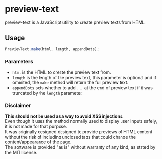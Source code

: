 # preview-text
preview-text is a JavaScript utility to create preview texts from HTML.
## Usage
```javascript
PreviewText.make(html, length, appendDots);
```
### Parameters
 - `html` is the HTML to create the preview text from.
 - `length` is the length of the preview text, this parameter is optional and if ommited, the `make` method will return the full preview text.
 - `appendDots` sets whether to add `...` at the end of preview text if it was truncated by the `length` parameter.

### Disclaimer
**This should not be used as a way to avoid XSS injections.**  
Even though it uses the method normally used to display user inputs safely, it is not made for that purpose.  
It was originally designed designed to provide previews of HTML content without the risk of including unclosed tags that could change the content/appearance of the page.  
The software is provided "as is" without warranty of any kind, as stated by the MIT license.  
